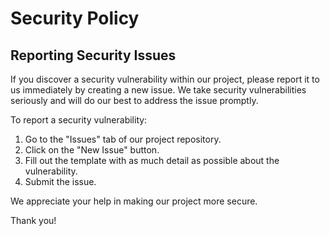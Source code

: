 # Security Policy

## Reporting Security Issues

If you discover a security vulnerability within our project, please report it to us immediately by creating a new issue. We take security vulnerabilities seriously and will do our best to address the issue promptly.

To report a security vulnerability:

1. Go to the "Issues" tab of our project repository.
2. Click on the "New Issue" button.
3. Fill out the template with as much detail as possible about the vulnerability.
4. Submit the issue.

We appreciate your help in making our project more secure.

Thank you!
